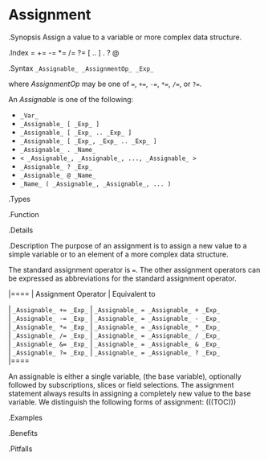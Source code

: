 # Assignment

.Synopsis
Assign a value to a variable or more complex data structure.

.Index
= += -= *= /= ?= [ .. ] . ? @

.Syntax
`_Assignable_ _AssignmentOp_ _Exp_`

where _AssignmentOp_ may be one of `=`, `+=`, `-=`, `*=`, `/=`, or `?=`.

An _Assignable_ is one of the following:

*   `_Var_`
*   `_Assignable_ [ _Exp_ ]`
*   `_Assignable_ [ _Exp_ .. _Exp_ ]`
*   `_Assignable_ [ _Exp_, _Exp_ .. _Exp_ ]`
*   `_Assignable_ . _Name_` 
*   `< _Assignable_, _Assignable_, ..., _Assignable_ >`
*   `_Assignable_ ? _Exp_` 
*   `_Assignable_ @ _Name_`
*   `_Name_ ( _Assignable_, _Assignable_, ... )`

.Types

.Function

.Details

.Description
The purpose of an assignment is to assign a new value to a simple variable or to an element of a more complex data structure. 

The standard assignment operator is `=`. 
The other assignment operators can be expressed as abbreviations for the standard assignment operator.

|====
| Assignment Operator             | Equivalent to                          

| `_Assignable_ += _Exp_`         | `_Assignable_ = _Assignable_ + _Exp_`  
| `_Assignable_ -= _Exp_`         | `_Assignable_ = _Assignable_ - _Exp_`  
| `_Assignable_ *= _Exp_`         | `_Assignable_ = _Assignable_ * _Exp_`  
| `_Assignable_ /= _Exp_`         | `_Assignable_ = _Assignable_ / _Exp_`  
| `_Assignable_ &= _Exp_`         | `_Assignable_ = _Assignable_ & _Exp_`  
| `_Assignable_ ?= _Exp_`         | `_Assignable_ = _Assignable_ ? _Exp_`  
|====



An assignable is either a single variable, (the base variable), optionally followed by subscriptions, slices or field selections.
The assignment statement always results in assigning a completely new value to the base variable. 
We distinguish the following forms of assignment:
(((TOC)))

.Examples


.Benefits

.Pitfalls

